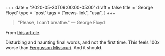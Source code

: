 +++
date = '2020-05-30T09:00:00-05:00'
draft = false
title = 'George Floyd'
type = 'post'
tags = ["news-link", "usa", ]
+++

> "Please, I can’t breathe." — George Floyd

From [this article](https://www.npr.org/2020/05/27/862956646/george-floyds-death-stokes-call-for-minneapolis-officers-to-be-charged-with-murd).

Disturbing and haunting final words, and not the first time.  This feels 100x worse than [Fergusson Missouri](https://en.wikipedia.org/wiki/Ferguson_unrest).  And it should.